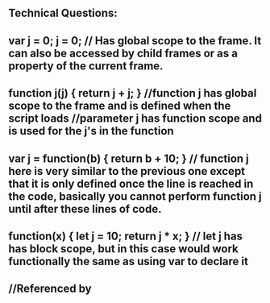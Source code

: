 Technical Questions:
-------------------------------
var j = 0;
j = 0;
// Has global scope to the frame. It can also be accessed by child frames or as a property of the current frame.
-------------------------------
function j(j) {
    return j + j;
}
//function j has global scope to the frame and is defined when the script loads
//parameter j has function scope and is used for the j's in the function
-------------------------------
var j = function(b) {
    return b + 10;
}
// function j here is very similar to the previous one except that it is only defined once the line is reached in the code, basically you cannot perform function j until after these lines of code.
-------------------------------
function(x) {
    let j = 10;
    return j * x;
}
// let j has has block scope, but in this case would work functionally the same as using var to declare it
-------------------------------
//Referenced by <script src=”file.js” />
var j = 10;
// I am not entirely sure what distinction you are making with the comment. But "file.js" could have access to j as long as both scripts are loaded within the same frame.
-------------------------------
-------------------------------
/*What ways could this function be executed?*/
var a = function(b) {
    return b * 10;
}
// a(1);
// eval("a(1)");
// window.a(1);
-------------------------------
-------------------------------
/*What does this function do? How would you unit test this function?*/
export default function c(...funcs) {
  if (funcs.length === 0) {
    return arg => arg
  }

  if (funcs.length === 1) {
    return funcs[0]
  }

  return funcs.reduce((a, b) => (...args) => a(b(...args)))
}
//it is a default export function, so it can be included/required by other js pages. because it is default is also should not the name c here. Its actual name would be default
//Without seeing a prototype of the expected parameters, it is a little hard to tell what it would be used for, but it looks like it is designed to combine classes returning a single constructor.
//This is similar to what the redux compose or combineReducers function does
//As for unit testing i would write a few tests with sample inputs and check the output. I would specifically do at least 3 tests.
// 1. 0 parameters
// 2. 1 parameter
// 3. >1 parameter
-------------------------------
-------------------------------
Coding Test
//You can see the website deployed and functioning at https://elementary-336ee.firebaseapp.com/
// The source code is at https://github.com/hobk1ard/react-redux-firebase
// I actually wrote parts of the actions to use multiple communication methods. Firebase has a very convenient API that i used by default. But I also used the firebase Rest API for a few things. Unfortunately, the Rest API cannot be used with security from a client, so I wrote a few firebase functions using the express framework that includes the Oauth validation. Unfortunately, the firebase functions are extremely rate limited on the free plan, which made the application unusable when try to solely use the functions. I hope that the different methods demonstrate that I can use and write a Rest API. You can see the firebase function code in the https://github.com/hobk1ard/firebase-todo-cloud-functions repo.
-------------------------------
-------------------------------
Summary Questions
/*How did you approach the design of this application?*/
//Mostly from the perspective of a chance to learn these technologies. I took an iterative approach building one aspect, manually testing it, and then adding more functionality. If I did it again, I would probably use test driven development around the actions and reducers. I would also probably take some of the components and break them down into some more re-usable versions that are unit testable.
/*Why did you choose the specific events to trigger actions?*/
/*Did you place all state into Redux or was it a combination of React and Redux?*/
// I used a combination. If I did not see any use for the data outside of a single page/component I left it in the local state or if i just needed as a flag to update the component render. This is evidenced on the user profile page where if you view the page from someone other than the active user, i would not need that in the redux store like I need to current users information.
/*How did you get React and Redux to play nicely together?*/
//I used the react-redux framework, it makes it pretty simple
/*What changes would you make if you had more time to complete this application?*/
// Oh a lot more, but I had to draw the line on my time for now. 
// - Projects: I wanted to add projects that multiple users could create and join and could add project tasks separate from their personal ones. Throw in a sidebar that would allow the user to quickly switch between their projects and personal to do list. 
// - Go back through and remove materialize.js and just use bootstrap
// - Improve the user experience while the store is updating/loading
// - Add a sign up process outside of google
// - move some of the functionality into the firebase functions. particurally around updating the counts
// - really expand the firebase-server testing